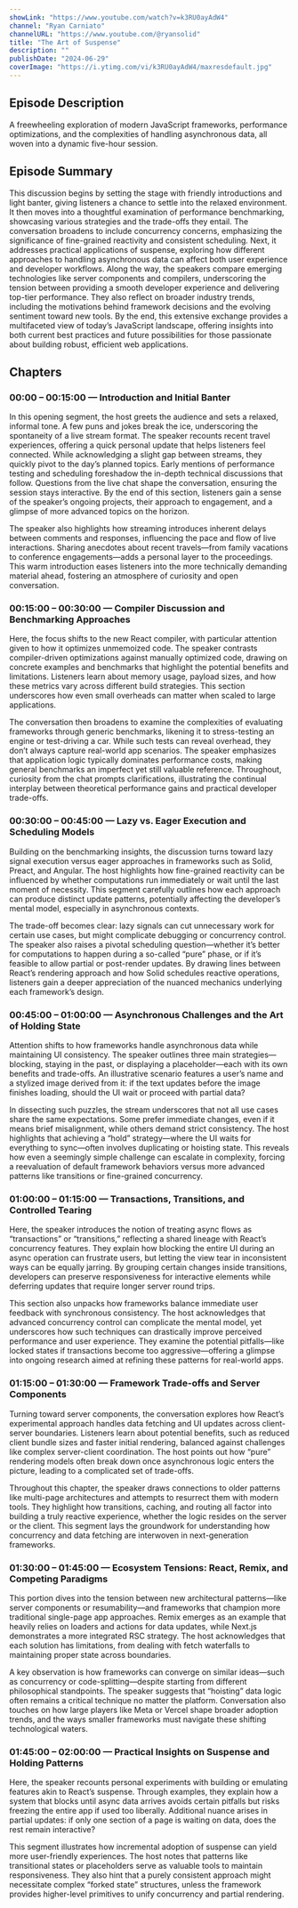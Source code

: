 ```yaml
---
showLink: "https://www.youtube.com/watch?v=k3RU0ayAdW4"
channel: "Ryan Carniato"
channelURL: "https://www.youtube.com/@ryansolid"
title: "The Art of Suspense"
description: ""
publishDate: "2024-06-29"
coverImage: "https://i.ytimg.com/vi/k3RU0ayAdW4/maxresdefault.jpg"
---
```


## Episode Description

A freewheeling exploration of modern JavaScript frameworks, performance optimizations, and the complexities of handling asynchronous data, all woven into a dynamic five-hour session.

## Episode Summary

This discussion begins by setting the stage with friendly introductions and light banter, giving listeners a chance to settle into the relaxed environment. It then moves into a thoughtful examination of performance benchmarking, showcasing various strategies and the trade-offs they entail. The conversation broadens to include concurrency concerns, emphasizing the significance of fine-grained reactivity and consistent scheduling. Next, it addresses practical applications of suspense, exploring how different approaches to handling asynchronous data can affect both user experience and developer workflows. Along the way, the speakers compare emerging technologies like server components and compilers, underscoring the tension between providing a smooth developer experience and delivering top-tier performance. They also reflect on broader industry trends, including the motivations behind framework decisions and the evolving sentiment toward new tools. By the end, this extensive exchange provides a multifaceted view of today’s JavaScript landscape, offering insights into both current best practices and future possibilities for those passionate about building robust, efficient web applications.

## Chapters

### 00:00 – 00:15:00 — Introduction and Initial Banter  

In this opening segment, the host greets the audience and sets a relaxed, informal tone. A few puns and jokes break the ice, underscoring the spontaneity of a live stream format. The speaker recounts recent travel experiences, offering a quick personal update that helps listeners feel connected. While acknowledging a slight gap between streams, they quickly pivot to the day’s planned topics. Early mentions of performance testing and scheduling foreshadow the in-depth technical discussions that follow. Questions from the live chat shape the conversation, ensuring the session stays interactive. By the end of this section, listeners gain a sense of the speaker’s ongoing projects, their approach to engagement, and a glimpse of more advanced topics on the horizon.

The speaker also highlights how streaming introduces inherent delays between comments and responses, influencing the pace and flow of live interactions. Sharing anecdotes about recent travels—from family vacations to conference engagements—adds a personal layer to the proceedings. This warm introduction eases listeners into the more technically demanding material ahead, fostering an atmosphere of curiosity and open conversation.  

### 00:15:00 – 00:30:00 — Compiler Discussion and Benchmarking Approaches  

Here, the focus shifts to the new React compiler, with particular attention given to how it optimizes unmemoized code. The speaker contrasts compiler-driven optimizations against manually optimized code, drawing on concrete examples and benchmarks that highlight the potential benefits and limitations. Listeners learn about memory usage, payload sizes, and how these metrics vary across different build strategies. This section underscores how even small overheads can matter when scaled to large applications.

The conversation then broadens to examine the complexities of evaluating frameworks through generic benchmarks, likening it to stress-testing an engine or test-driving a car. While such tests can reveal overhead, they don’t always capture real-world app scenarios. The speaker emphasizes that application logic typically dominates performance costs, making general benchmarks an imperfect yet still valuable reference. Throughout, curiosity from the chat prompts clarifications, illustrating the continual interplay between theoretical performance gains and practical developer trade-offs.  

### 00:30:00 – 00:45:00 — Lazy vs. Eager Execution and Scheduling Models  

Building on the benchmarking insights, the discussion turns toward lazy signal execution versus eager approaches in frameworks such as Solid, Preact, and Angular. The host highlights how fine-grained reactivity can be influenced by whether computations run immediately or wait until the last moment of necessity. This segment carefully outlines how each approach can produce distinct update patterns, potentially affecting the developer’s mental model, especially in asynchronous contexts.

The trade-off becomes clear: lazy signals can cut unnecessary work for certain use cases, but might complicate debugging or concurrency control. The speaker also raises a pivotal scheduling question—whether it’s better for computations to happen during a so-called “pure” phase, or if it’s feasible to allow partial or post-render updates. By drawing lines between React’s rendering approach and how Solid schedules reactive operations, listeners gain a deeper appreciation of the nuanced mechanics underlying each framework’s design.  

### 00:45:00 – 01:00:00 — Asynchronous Challenges and the Art of Holding State  

Attention shifts to how frameworks handle asynchronous data while maintaining UI consistency. The speaker outlines three main strategies—blocking, staying in the past, or displaying a placeholder—each with its own benefits and trade-offs. An illustrative scenario features a user’s name and a stylized image derived from it: if the text updates before the image finishes loading, should the UI wait or proceed with partial data? 

In dissecting such puzzles, the stream underscores that not all use cases share the same expectations. Some prefer immediate changes, even if it means brief misalignment, while others demand strict consistency. The host highlights that achieving a “hold” strategy—where the UI waits for everything to sync—often involves duplicating or hoisting state. This reveals how even a seemingly simple challenge can escalate in complexity, forcing a reevaluation of default framework behaviors versus more advanced patterns like transitions or fine-grained concurrency.  

### 01:00:00 – 01:15:00 — Transactions, Transitions, and Controlled Tearing  

Here, the speaker introduces the notion of treating async flows as “transactions” or “transitions,” reflecting a shared lineage with React’s concurrency features. They explain how blocking the entire UI during an async operation can frustrate users, but letting the view tear in inconsistent ways can be equally jarring. By grouping certain changes inside transitions, developers can preserve responsiveness for interactive elements while deferring updates that require longer server round trips.

This section also unpacks how frameworks balance immediate user feedback with synchronous consistency. The host acknowledges that advanced concurrency control can complicate the mental model, yet underscores how such techniques can drastically improve perceived performance and user experience. They examine the potential pitfalls—like locked states if transactions become too aggressive—offering a glimpse into ongoing research aimed at refining these patterns for real-world apps.  

### 01:15:00 – 01:30:00 — Framework Trade-offs and Server Components  

Turning toward server components, the conversation explores how React’s experimental approach handles data fetching and UI updates across client-server boundaries. Listeners learn about potential benefits, such as reduced client bundle sizes and faster initial rendering, balanced against challenges like complex server-client coordination. The host points out how “pure” rendering models often break down once asynchronous logic enters the picture, leading to a complicated set of trade-offs.

Throughout this chapter, the speaker draws connections to older patterns like multi-page architectures and attempts to resurrect them with modern tools. They highlight how transitions, caching, and routing all factor into building a truly reactive experience, whether the logic resides on the server or the client. This segment lays the groundwork for understanding how concurrency and data fetching are interwoven in next-generation frameworks.  

### 01:30:00 – 01:45:00 — Ecosystem Tensions: React, Remix, and Competing Paradigms  

This portion dives into the tension between new architectural patterns—like server components or resumability—and frameworks that champion more traditional single-page app approaches. Remix emerges as an example that heavily relies on loaders and actions for data updates, while Next.js demonstrates a more integrated RSC strategy. The host acknowledges that each solution has limitations, from dealing with fetch waterfalls to maintaining proper state across boundaries.

A key observation is how frameworks can converge on similar ideas—such as concurrency or code-splitting—despite starting from different philosophical standpoints. The speaker suggests that “hoisting” data logic often remains a critical technique no matter the platform. Conversation also touches on how large players like Meta or Vercel shape broader adoption trends, and the ways smaller frameworks must navigate these shifting technological waters.  

### 01:45:00 – 02:00:00 — Practical Insights on Suspense and Holding Patterns  

Here, the speaker recounts personal experiments with building or emulating features akin to React’s suspense. Through examples, they explain how a system that blocks until async data arrives avoids certain pitfalls but risks freezing the entire app if used too liberally. Additional nuance arises in partial updates: if only one section of a page is waiting on data, does the rest remain interactive?

This segment illustrates how incremental adoption of suspense can yield more user-friendly experiences. The host notes that patterns like transitional states or placeholders serve as valuable tools to maintain responsiveness. They also hint that a purely consistent approach might necessitate complex “forked state” structures, unless the framework provides higher-level primitives to unify concurrency and partial rendering.  